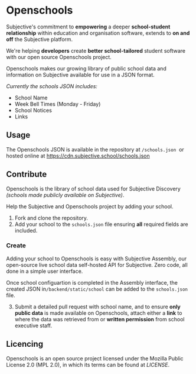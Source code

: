 # Openschools
Subjective's commitment to **empowering** a deeper **school-student relationship** within education and organisation software, extends to **on and off** the Subjective platform.

We're helping **developers** create **better school-tailored** student software with our open source Openschools project.

Openschools makes our growing library of public school data and information on Subjective available for use in a JSON format.

_Currently the schools JSON includes:_
- School Name
- Week Bell Times (Monday - Friday)
- School Notices
- Links

## Usage
The Openschools JSON is available in the repository at `/schools.json`  or hosted online at https://cdn.subjective.school/schools.json

## Contribute
Openschools is the library of school data used for Subjective Discovery _(schools made publicly available on Subjective)_.

Help the Subjective and Openschools project by adding your school.

1. Fork and clone the repository.
2. Add your school to the `schools.json` file ensuring **all** required fields are included.

### Create

Adding your school to Openschools is easy with Subjective Assembly, our open-source live school data self-hosted API for Subjective.
Zero code, all done in a simple user interface.

Once school configuartion is completed in the Assembly interface, the created JSON in`/backend/static/school` can be added to the `schools.json` file.
 

3. Submit a detailed pull request with school name, and to ensure **only public data** is made available on Openschools, attach either a **link** to where the data was retrieved from or **written permission** from school executive staff.

## Licencing

Openschools is an open source project licensed under the Mozilla Public License 2.0 (MPL 2.0), in which its terms can be found at _LICENSE_.






